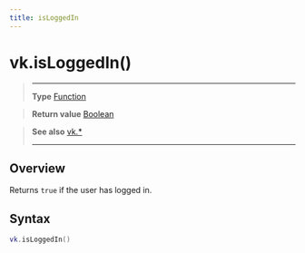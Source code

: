 ```yaml
---
title: isLoggedIn
---
```

# vk.isLoggedIn()

> --------------------- ------------------------------------------------------------------------------------------
> __Type__              [Function](https://docs.coronalabs.com/api/type/Function.html)

> __Return value__      [Boolean](https://docs.coronalabs.com/api/type/Boolean.html)

> __See also__          [vk.*](/plugin/vk/)
> --------------------- ------------------------------------------------------------------------------------------

## Overview

Returns `true` if the user has logged in.

## Syntax
```lua
vk.isLoggedIn()
```